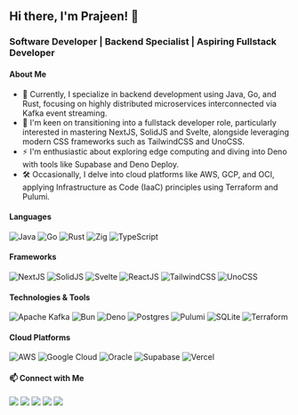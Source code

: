 ## Hi there, I'm Prajeen! 👋
### Software Developer | Backend Specialist | Aspiring Fullstack Developer

#### About Me
- 🔭 Currently, I specialize in backend development using Java, Go, and Rust, focusing on highly distributed microservices interconnected via Kafka event streaming.
- 🌱 I'm keen on transitioning into a fullstack developer role, particularly interested in mastering NextJS, SolidJS and Svelte, alongside leveraging modern CSS frameworks such as TailwindCSS and UnoCSS.
- ⚡ I'm enthusiastic about exploring edge computing and diving into Deno with tools like Supabase and Deno Deploy.
- 🛠️ Occasionally, I delve into cloud platforms like AWS, GCP, and OCI, applying Infrastructure as Code (IaaC) principles using Terraform and Pulumi.

#### Languages
![Java](https://img.shields.io/badge/java-%23ED8B00.svg?style=for-the-badge&logo=openjdk&logoColor=white)
![Go](https://img.shields.io/badge/go-%2300ADD8.svg?style=for-the-badge&logo=go&logoColor=white)
![Rust](https://img.shields.io/badge/rust-%23000000.svg?style=for-the-badge&logo=rust&logoColor=white)
![Zig](https://img.shields.io/badge/Zig-%23F7A41D.svg?style=for-the-badge&logo=zig&logoColor=white)
![TypeScript](https://img.shields.io/badge/typescript-%23007ACC.svg?style=for-the-badge&logo=typescript&logoColor=white)

#### Frameworks
![NextJS](https://img.shields.io/badge/next.js-000000?style=for-the-badge&logo=nextdotjs&logoColor=white)
![SolidJS](https://img.shields.io/badge/SolidJS-2c4f7c?style=for-the-badge&logo=solid&logoColor=c8c9cb)
![Svelte](https://img.shields.io/badge/svelte-%23f1413d.svg?style=for-the-badge&logo=svelte&logoColor=white)
![ReactJS](https://img.shields.io/badge/-ReactJs-61DAFB?logo=react&logoColor=white&style=for-the-badge)
![TailwindCSS](https://img.shields.io/badge/tailwindcss-%2338B2AC.svg?style=for-the-badge&logo=tailwind-css&logoColor=white)
![UnoCSS](https://img.shields.io/badge/unocss-333333.svg?style=for-the-badge&logo=unocss&logoColor=white)

#### Technologies & Tools
![Apache Kafka](https://img.shields.io/badge/Apache%20Kafka-000?style=for-the-badge&logo=apachekafka)
![Bun](https://img.shields.io/badge/Bun-%23000000.svg?style=for-the-badge&logo=bun&logoColor=white)
![Deno](https://img.shields.io/badge/deno-000000?style=for-the-badge&logo=deno&logoColor=white)
![Postgres](https://img.shields.io/badge/postgres-%23316192.svg?style=for-the-badge&logo=postgresql&logoColor=white)
![Pulumi](https://img.shields.io/badge/Pulumi-663399?style=for-the-badge&logo=pulumi&logoColor=white)
![SQLite](https://img.shields.io/badge/sqlite-%2307405e.svg?style=for-the-badge&logo=sqlite&logoColor=white)
![Terraform](https://img.shields.io/badge/terraform-%235835CC.svg?style=for-the-badge&logo=terraform&logoColor=white)

#### Cloud Platforms
![AWS](https://img.shields.io/badge/AWS-%23FF9900.svg?style=for-the-badge&logo=amazon-aws&logoColor=white)
![Google Cloud](https://img.shields.io/badge/GoogleCloud-%234285F4.svg?style=for-the-badge&logo=google-cloud&logoColor=white)
![Oracle](https://img.shields.io/badge/Oracle-F80000?style=for-the-badge&logo=oracle&logoColor=white)
![Supabase](https://img.shields.io/badge/Supabase-3ECF8E?style=for-the-badge&logo=supabase&logoColor=white)
![Vercel](https://img.shields.io/badge/vercel-%23000000.svg?style=for-the-badge&logo=vercel&logoColor=white)

#### 📫 Connect with Me
[<img src="https://img.shields.io/badge/linkedin-%230077B5.svg?style=for-the-badge&logo=linkedin&logoColor=white">](https://www.linkedin.com/in/rgprajeen)
[<img src="https://img.shields.io/badge/X-%23000000.svg?style=for-the-badge&logo=X&logoColor=white">](https://x.com/rgprajeen)
[<img src="https://img.shields.io/badge/Discord-%235865F2.svg?style=for-the-badge&logo=discord&logoColor=white">](https://discord.com/users/855101098742513705)
[<img src="https://img.shields.io/badge/Website-FF7139?style=for-the-badge&logo=Firefox-Browser&logoColor=white">](https://prajeen.com)
[<img src="https://img.shields.io/badge/mail-D14836?style=for-the-badge&logo=gmail&logoColor=white">](mailto:p@prajeen.com)
